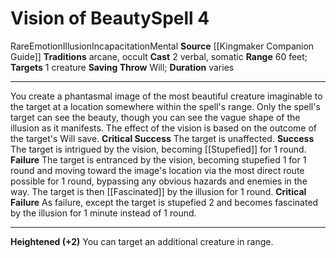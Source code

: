 ﻿---
actions: '[two-actions]'
area: null
bloodline: null
component:
- Verbal
- Somatic
cost: null
deity: null
domain: null
duration: varies
element: null
heighten: '+2'
heighten_level: 4, 6, 8, 10
id: '1238'
lesson: null
level: '4'
mystery: null
name: Vision of Beauty
patron_theme: null
range: 60 feet
rarity: Rare
requirement: null
saving_throw: Will
school: Illusion
source: '[[DATABASE/source/Kingmaker Companion Guide|Kingmaker Companion Guide]]'
target: 1 creature
tradition:
- Arcane
- Occult
trait:
- '[[DATABASE/trait/Emotion|Emotion]]'
- '[[DATABASE/trait/Illusion|Illusion]]'
- '[[DATABASE/trait/Incapacitation|Incapacitation]]'
- '[[DATABASE/trait/Mental|Mental]]'
- '[[DATABASE/trait/Rare|Rare]]'
trigger: null
type: Spell

---
# Vision of Beauty<span class="item-type">Spell 4</span>

<span class="trait-rare item-trait">Rare</span><span class="item-trait">Emotion</span><span class="item-trait">Illusion</span><span class="item-trait">Incapacitation</span><span class="item-trait">Mental</span>
**Source** [[Kingmaker Companion Guide]]
**Traditions** arcane, occult
**Cast** <span class="action-icon">2</span> verbal, somatic
**Range** 60 feet; **Targets** 1 creature
**Saving Throw** Will; **Duration** varies

---
You create a phantasmal image of the most beautiful creature imaginable to the target at a location somewhere within the spell's range. Only the spell's target can see the beauty, though you can see the vague shape of the illusion as it manifests. The effect of the vision is based on the outcome of the target's Will save.
**Critical Success** The target is unaffected.
**Success** The target is intrigued by the vision, becoming [[Stupefied]] for 1 round.
**Failure** The target is entranced by the vision, becoming stupefied 1 for 1 round and moving toward the image's location via the most direct route possible for 1 round, bypassing any obvious hazards and enemies in the way. The target is then [[Fascinated]] by the illusion for 1 round.
**Critical Failure** As failure, except the target is stupefied 2 and becomes fascinated by the illusion for 1 minute instead of 1 round.

---
**Heightened (+2)** You can target an additional creature in range.